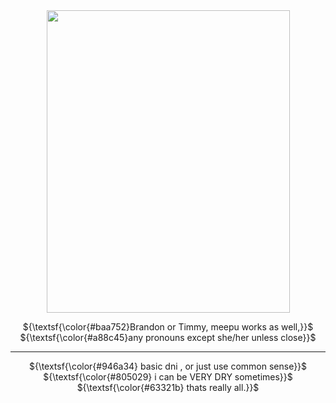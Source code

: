 
<div align="center">

<img width="389" height="484" src="https://file.garden/ZYrDFz02dgP5Z-Py/Untitled219_20250826154643.png"/>

${\textsf{\color{#baa752}Brandon or Timmy, meepu works as well,}}$ <br>
${\textsf{\color{#a88c45}any pronouns except she/her unless close}}$ <br>

***

${\textsf{\color{#946a34} basic dni , or just use common sense}}$ <br>
${\textsf{\color{#805029} i can be VERY DRY sometimes}}$ <br>
${\textsf{\color{#63321b} thats really all.}}$ <br>
